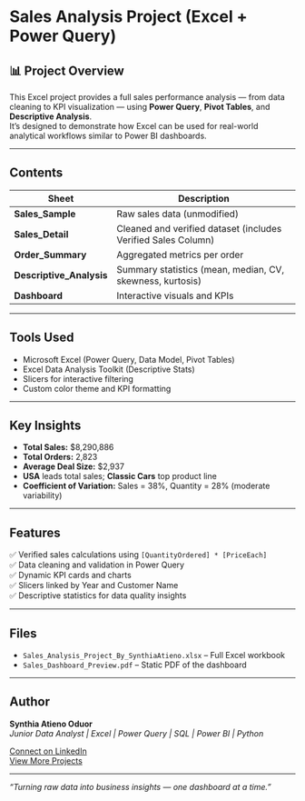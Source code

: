 # Sales Analysis Project (Excel + Power Query)

## 📊 Project Overview
This Excel project provides a full sales performance analysis — from data cleaning to KPI visualization — using **Power Query**, **Pivot Tables**, and **Descriptive Analysis**.  
It’s designed to demonstrate how Excel can be used for real-world analytical workflows similar to Power BI dashboards.

---

## Contents
| Sheet | Description |
|--------|--------------|
| **Sales_Sample** | Raw sales data (unmodified) |
| **Sales_Detail** | Cleaned and verified dataset (includes Verified Sales Column) |
| **Order_Summary** | Aggregated metrics per order |
| **Descriptive_Analysis** | Summary statistics (mean, median, CV, skewness, kurtosis) |
| **Dashboard** | Interactive visuals and KPIs |

---

##  Tools Used
- Microsoft Excel (Power Query, Data Model, Pivot Tables)
- Excel Data Analysis Toolkit (Descriptive Stats)
- Slicers for interactive filtering
- Custom color theme and KPI formatting

---

##  Key Insights
- **Total Sales:** $8,290,886  
- **Total Orders:** 2,823  
- **Average Deal Size:** $2,937  
- **USA** leads total sales; **Classic Cars** top product line  
- **Coefficient of Variation:** Sales = 38%, Quantity = 28% (moderate variability)

---

##  Features
✅ Verified sales calculations using `[QuantityOrdered] * [PriceEach]`  
✅ Data cleaning and validation in Power Query  
✅ Dynamic KPI cards and charts  
✅ Slicers linked by Year and Customer Name  
✅ Descriptive statistics for data quality insights  

---

## Files
- `Sales_Analysis_Project_By_SynthiaAtieno.xlsx` – Full Excel workbook  
- `Sales_Dashboard_Preview.pdf` – Static PDF of the dashboard

---

## Author
**Synthia Atieno Oduor**  
*Junior Data Analyst | Excel | Power Query | SQL | Power BI | Python*

[Connect on LinkedIn](https://linkedin.com/in/synthiaatieno)  
[View More Projects](https://github.com/)

---

 *“Turning raw data into business insights — one dashboard at a time.”*

